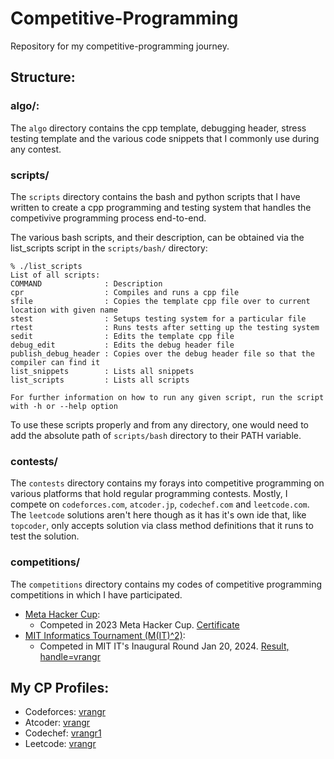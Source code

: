 # Competitive-Programming

Repository for my competitive-programming journey.

## Structure:

### algo/:
The ```algo``` directory contains the cpp template, debugging header, stress testing template and the various code snippets that I commonly use during any contest.

### scripts/
The ```scripts``` directory contains the bash and python scripts that I have written to create a cpp programming and testing system that handles the competivive programming process end-to-end.

The various bash scripts, and their description, can be obtained via the list_scripts script in the ```scripts/bash/``` directory:

```
% ./list_scripts
List of all scripts:
COMMAND              : Description
cpr                  : Compiles and runs a cpp file
sfile                : Copies the template cpp file over to current location with given name
stest                : Setups testing system for a particular file
rtest                : Runs tests after setting up the testing system
sedit                : Edits the template cpp file
debug_edit           : Edits the debug header file
publish_debug_header : Copies over the debug header file so that the compiler can find it
list_snippets        : Lists all snippets
list_scripts         : Lists all scripts

For further information on how to run any given script, run the script with -h or --help option
```

To use these scripts properly and from any directory, one would need to add the absolute path of ```scripts/bash``` directory to their PATH variable.

### contests/
The ```contests``` directory contains my forays into competitive programming on various platforms that hold regular programming contests. Mostly, I compete on ```codeforces.com```, ```atcoder.jp```, ```codechef.com``` and ```leetcode.com```. The ```leetcode``` solutions aren't here though as it has it's own ide that, like ```topcoder```, only accepts solution via class method definitions that it runs to test the solution.


### competitions/
The ```competitions``` directory contains my codes of competitive programming competitions in which I have participated.

* [Meta Hacker Cup](https://www.facebook.com/codingcompetitions/hacker-cup):
    * Competed in 2023 Meta Hacker Cup. [Certificate](https://www.facebook.com/codingcompetitions/hacker-cup/2023/certificate/292420118561533)
* [MIT Informatics Tournament (M(IT)^2)](https://mitit.org):
    * Competed in MIT IT's Inaugural Round Jan 20, 2024. [Result, handle=vrangr](https://mitit.org/Contest/ViewScoreboard/beginner-2024)

## My CP Profiles:

* Codeforces: [vrangr](https://codeforces.com/profile/vrangr)
* Atcoder: [vrangr](https://atcoder.jp/users/vrangr)
* Codechef: [vrangr1](https://www.codechef.com/users/vrangr1)
* Leetcode: [vrangr](https://leetcode.com/vrangr)